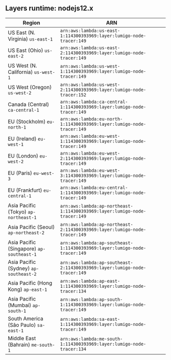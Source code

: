 Layers runtime: nodejs12.x
----
| Region | ARN |
| --- | --- |
|US East (N. Virginia)  `us-east-1`|`arn:aws:lambda:us-east-1:114300393969:layer:lumigo-node-tracer:149`|
|US East (Ohio)  `us-east-2`|`arn:aws:lambda:us-east-2:114300393969:layer:lumigo-node-tracer:149`|
|US West (N. California)  `us-west-1`|`arn:aws:lambda:us-west-1:114300393969:layer:lumigo-node-tracer:149`|
|US West (Oregon)  `us-west-2`|`arn:aws:lambda:us-west-2:114300393969:layer:lumigo-node-tracer:152`|
|Canada (Central)  `ca-central-1`|`arn:aws:lambda:ca-central-1:114300393969:layer:lumigo-node-tracer:149`|
|EU (Stockholm)  `eu-north-1`|`arn:aws:lambda:eu-north-1:114300393969:layer:lumigo-node-tracer:149`|
|EU (Ireland)  `eu-west-1`|`arn:aws:lambda:eu-west-1:114300393969:layer:lumigo-node-tracer:149`|
|EU (London)  `eu-west-2`|`arn:aws:lambda:eu-west-2:114300393969:layer:lumigo-node-tracer:149`|
|EU (Paris)  `eu-west-3`|`arn:aws:lambda:eu-west-3:114300393969:layer:lumigo-node-tracer:149`|
|EU (Frankfurt)  `eu-central-1`|`arn:aws:lambda:eu-central-1:114300393969:layer:lumigo-node-tracer:149`|
|Asia Pacific (Tokyo)  `ap-northeast-1`|`arn:aws:lambda:ap-northeast-1:114300393969:layer:lumigo-node-tracer:149`|
|Asia Pacific (Seoul)  `ap-northeast-2`|`arn:aws:lambda:ap-northeast-2:114300393969:layer:lumigo-node-tracer:149`|
|Asia Pacific (Singapore)  `ap-southeast-1`|`arn:aws:lambda:ap-southeast-1:114300393969:layer:lumigo-node-tracer:149`|
|Asia Pacific (Sydney)  `ap-southeast-2`|`arn:aws:lambda:ap-southeast-2:114300393969:layer:lumigo-node-tracer:149`|
|Asia Pacific (Hong Kong)  `ap-east-1`|`arn:aws:lambda:ap-east-1:114300393969:layer:lumigo-node-tracer:134`|
|Asia Pacific (Mumbai)  `ap-south-1`|`arn:aws:lambda:ap-south-1:114300393969:layer:lumigo-node-tracer:149`|
|South America (São Paulo)  `sa-east-1`|`arn:aws:lambda:sa-east-1:114300393969:layer:lumigo-node-tracer:149`|
|Middle East (Bahrain)  `me-south-1`|`arn:aws:lambda:me-south-1:114300393969:layer:lumigo-node-tracer:134`|

